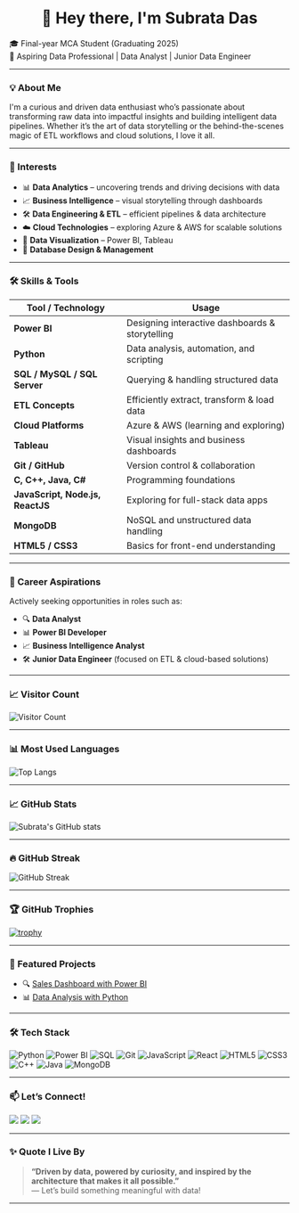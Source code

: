 <h1 align="center">👋 Hey there, I'm Subrata Das</h1>

🎓 Final-year MCA Student (Graduating 2025)  
🚀 Aspiring Data Professional | Data Analyst | Junior Data Engineer

---


### 💡 About Me
I'm a curious and driven data enthusiast who’s passionate about transforming raw data into impactful insights and building intelligent data pipelines. Whether it’s the art of data storytelling or the behind-the-scenes magic of ETL workflows and cloud solutions, I love it all.

---

### 🧠 Interests
- 📊 **Data Analytics** – uncovering trends and driving decisions with data  
- 📈 **Business Intelligence** – visual storytelling through dashboards  
- 🛠️ **Data Engineering & ETL** – efficient pipelines & data architecture  
- ☁️ **Cloud Technologies** – exploring Azure & AWS for scalable solutions  
- 🎨 **Data Visualization** – Power BI, Tableau  
- 🔐 **Database Design & Management**

---

### 🛠️ Skills & Tools

| Tool / Technology | Usage |
|-------------------|--------|
| **Power BI** | Designing interactive dashboards & storytelling |
| **Python** | Data analysis, automation, and scripting |
| **SQL / MySQL / SQL Server** | Querying & handling structured data |
| **ETL Concepts** | Efficiently extract, transform & load data |
| **Cloud Platforms** | Azure & AWS (learning and exploring) |
| **Tableau** | Visual insights and business dashboards |
| **Git / GitHub** | Version control & collaboration |
| **C, C++, Java, C#** | Programming foundations |
| **JavaScript, Node.js, ReactJS** | Exploring for full-stack data apps |
| **MongoDB** | NoSQL and unstructured data handling |
| **HTML5 / CSS3** | Basics for front-end understanding |

---

### 💼 Career Aspirations

Actively seeking opportunities in roles such as:

- 🔍 **Data Analyst**  
- 📊 **Power BI Developer**  
- 📈 **Business Intelligence Analyst**  
- 🛠️ **Junior Data Engineer** (focused on ETL & cloud-based solutions)

---

### 📈 Visitor Count

![Visitor Count](https://profile-counter.glitch.me/GITSUBRATA/count.svg)

---

### 📊 Most Used Languages

![Top Langs](https://github-readme-stats.vercel.app/api/top-langs/?username=GITSUBRATA&layout=compact&theme=blue-green)

---

### 📈 GitHub Stats

![Subrata's GitHub stats](https://github-readme-stats.vercel.app/api?username=GITSUBRATA&show_icons=true&theme=radical)

---

### 🔥 GitHub Streak

![GitHub Streak](https://github-readme-streak-stats.herokuapp.com/?user=GITSUBRATA&theme=highcontrast)

---

### 🏆 GitHub Trophies

[![trophy](https://github-profile-trophy.vercel.app/?username=GITSUBRATA&theme=algolia)](https://github.com/ryo-ma/github-profile-trophy)

---

### 🚀 Featured Projects

- 🔍 [Sales Dashboard with Power BI](https://github.com/GITSUBRATA/sales-dashboard)  
- 📊 [Data Analysis with Python](https://github.com/GITSUBRATA/data-analysis-project)

---

### 🛠 Tech Stack

![Python](https://img.shields.io/badge/-Python-05122A?style=flat&logo=python)
![Power BI](https://img.shields.io/badge/-PowerBI-F2C811?style=flat&logo=power-bi&logoColor=black)
![SQL](https://img.shields.io/badge/-SQL-4479A1?style=flat&logo=postgresql&logoColor=white)
![Git](https://img.shields.io/badge/-Git-F05032?style=flat&logo=git&logoColor=white)
![JavaScript](https://img.shields.io/badge/-JavaScript-F7DF1E?style=flat&logo=javascript&logoColor=black)
![React](https://img.shields.io/badge/-React-20232A?style=flat&logo=react&logoColor=61DAFB)
![HTML5](https://img.shields.io/badge/-HTML5-E34F26?style=flat&logo=html5&logoColor=white)
![CSS3](https://img.shields.io/badge/-CSS3-1572B6?style=flat&logo=css3&logoColor=white)
![C++](https://img.shields.io/badge/-C++-00599C?style=flat&logo=c%2B%2B&logoColor=white)
![Java](https://img.shields.io/badge/-Java-007396?style=flat&logo=java&logoColor=white)
![MongoDB](https://img.shields.io/badge/-MongoDB-4EA94B?style=flat&logo=mongodb&logoColor=white)

---

### 📫 Let’s Connect!

<a href="mailto:subratasd4090@gmail.com"><img src="https://img.shields.io/badge/Gmail-D14836?style=for-the-badge&logo=gmail&logoColor=white" /></a>
<a href="https://www.linkedin.com/in/subrata-das-30b7262ba" target="_blank"><img src="https://img.shields.io/badge/LinkedIn-0A66C2?style=for-the-badge&logo=linkedin&logoColor=white" /></a>
<a href="https://github.com/GITSUBRATA" target="_blank"><img src="https://img.shields.io/badge/GitHub-181717?style=for-the-badge&logo=github&logoColor=white" /></a>

---

### ✨ Quote I Live By

> **“Driven by data, powered by curiosity, and inspired by the architecture that makes it all possible.”**  
> — Let’s build something meaningful with data!

---

